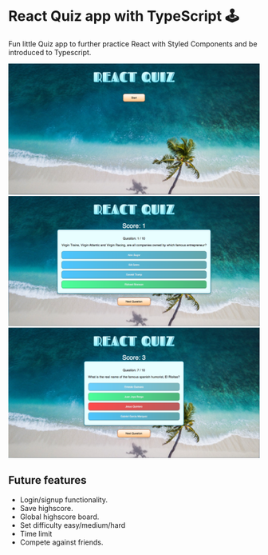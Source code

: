 # React Quiz app with TypeScript 🕹

Fun little Quiz app to further practice React with Styled Components and be introduced to Typescript.

![startscreen](/src/images/startscreen.png)\
![pointscreen](/src/images/pointscreen.png)\
![losescreen](/src/images/losescreen.png)

## Future features

- Login/signup functionality.
- Save highscore.
- Global highscore board.
- Set difficulty easy/medium/hard
- Time limit
- Compete against friends.

